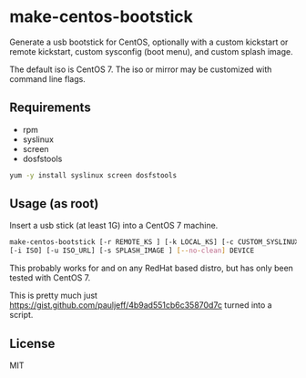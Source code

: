 # make-centos-bootstick

Generate a usb bootstick for CentOS,
optionally with a
custom kickstart or remote kickstart,
custom sysconfig (boot menu),
and custom splash image.

The default iso is CentOS 7.
The iso or mirror may be customized with command line flags.

## Requirements

 * rpm
 * syslinux
 * screen
 * dosfstools

```sh
yum -y install syslinux screen dosfstools
```

## Usage (as root)

Insert a usb stick (at least 1G) into a CentOS 7 machine.

```sh
make-centos-bootstick [-r REMOTE_KS ] [-k LOCAL_KS] [-c CUSTOM_SYSLINUX] \
[-i ISO] [-u ISO_URL] [-s SPLASH_IMAGE ] [--no-clean] DEVICE
```

This probably works for and on any RedHat based distro,
but has only been tested with CentOS 7.

This is pretty much just https://gist.github.com/pauljeff/4b9ad551cb6c35870d7c
turned into a script.

## License
MIT

